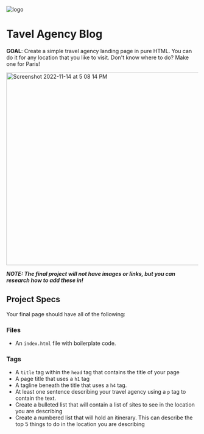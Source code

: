 ![logo](https://user-images.githubusercontent.com/44912347/201777855-5f12766c-fd1f-4601-90d2-452af55fed8a.jpg)

# Tavel Agency Blog
**GOAL**: Create a simple travel agency landing page in pure HTML. You can do it for any location that you like to visit. Don't know where to do? Make one for Paris!

<img width="505" alt="Screenshot 2022-11-14 at 5 08 14 PM" src="https://user-images.githubusercontent.com/44912347/201778552-88c2c9e5-f258-4a88-83b5-ddf245353a14.png">

***NOTE: The final project will not have images or links, but you can research how to add these in!***

## Project Specs
Your final page should have all of the following:

### Files
- An `index.html` file with boilerplate code.

### Tags
- A `title` tag within the `head` tag that contains the title of your page
- A page title that uses a `h1` tag
- A tagline beneath the title that uses a `h4` tag.
- At least one sentence describing your travel agency using a `p` tag to contain the text.
- Create a bulleted list that will contain a list of sites to see in the location you are describing
- Create a numbered list that will hold an itinerary. This can describe the top 5 things to do in the location you are describing

